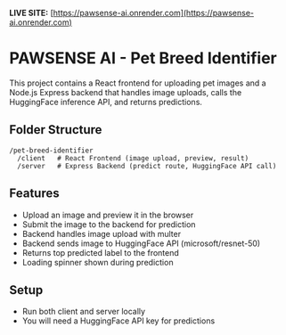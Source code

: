**LIVE SITE:**  [https://pawsense-ai.onrender.com](https://pawsense-ai.onrender.com)
# PAWSENSE AI - Pet Breed Identifier

This project contains a React frontend for uploading pet images and a Node.js Express backend that handles image uploads, calls the HuggingFace inference API, and returns predictions.

## Folder Structure

```
/pet-breed-identifier
  /client   # React Frontend (image upload, preview, result)
  /server   # Express Backend (predict route, HuggingFace API call)
```

## Features

- Upload an image and preview it in the browser
- Submit the image to the backend for prediction
- Backend handles image upload with multer
- Backend sends image to HuggingFace API (microsoft/resnet-50)
- Returns top predicted label to the frontend
- Loading spinner shown during prediction

## Setup

- Run both client and server locally
- You will need a HuggingFace API key for predictions
